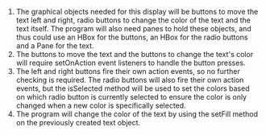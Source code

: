 1. The graphical objects needed for this display will be buttons to move the text left and right, radio buttons to change the color of the text and the text itself. The program will also need panes to hold these objects, and thus could use an HBox for the buttons, an HBox for the radio buttons and a Pane for the text.
2. The buttons to move the text and the buttons to change the text's color will require setOnAction event listeners to handle the button presses.
3. The left and right buttons fire their own action events, so no further checking is required. The radio buttons will also fire their own action events, but the isSelected method will be used to set the colors based on which radio button is currently selected to ensure the color is only changed when a new color is specifically selected.
4. The program will change the color of the text by using the setFill method on the previously created text object.